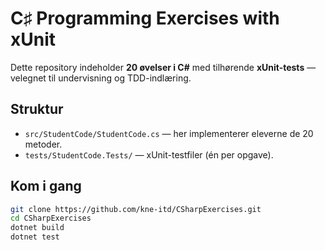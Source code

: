 # C♯ Programming Exercises with xUnit

Dette repository indeholder **20 øvelser i C#** med tilhørende **xUnit-tests** — velegnet til undervisning og TDD-indlæring.

## Struktur

- `src/StudentCode/StudentCode.cs` — her implementerer eleverne de 20 metoder.
- `tests/StudentCode.Tests/` — xUnit-testfiler (én per opgave).

## Kom i gang

```bash
git clone https://github.com/kne-itd/CSharpExercises.git
cd CSharpExercises
dotnet build
dotnet test
